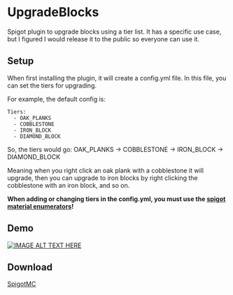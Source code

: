 # UpgradeBlocks
Spigot plugin to upgrade blocks using a tier list. It has a specific use case, but I figured I would release it to the public so everyone can use it.

## Setup
When first installing the plugin, it will create a config.yml file. In this file, you can set the tiers for upgrading.

For example, the default config is:

```
Tiers:
  - OAK_PLANKS
  - COBBLESTONE
  - IRON_BLOCK
  - DIAMOND_BLOCK
```
So, the tiers would go: OAK_PLANKS -> COBBLESTONE -> IRON_BLOCK -> DIAMOND_BLOCK

Meaning when you right click an oak plank with a cobblestone it will upgrade, then you can upgrade to iron blocks by right clicking the cobblestone with an iron block, and so on.

**When adding or changing tiers in the config.yml, you must use the [spigot material enumerators](https://hub.spigotmc.org/javadocs/spigot/org/bukkit/Material.html)!**

## Demo
[![IMAGE ALT TEXT HERE](https://i.imgur.com/sDlyc0E.png)](https://vimeo.com/350515581)

## Download
[SpigotMC](https://www.spigotmc.org/resources/upgradeblocks.69759/)
